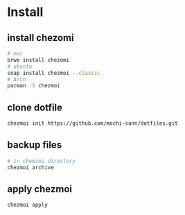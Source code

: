 # Install

## install chezomi

```bash
# mac
brwe install chezomi
# ubuntu
snap install chezmoi --classic
# Arch
pacman -S chezmoi
```

## clone dotfile

```bash
chezmoi init https://github.com/mochi-sann/dotfiles.git
```

## backup files 
```bash 
# in chemzoi directory
chezmoi archive
``` 
## apply chezmoi

```bash
chezmoi apply
```
